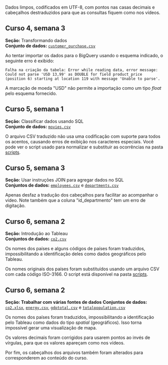 Dados limpos, codificados em UTF-8, com pontos nas casas decimais e cabeçalhos destraduzidos para que as consultas fiquem como nos vídeos.

## Curso 4, semana 3
**Seção:** Transformando dados  
**Conjunto de dados:** [`customer_purchase.csv`](conjuntos/C4/customer_purchase.csv)

Ao tentar importar os dados para o BigQuery usando o esquema indicado, o seguinte erro é exibido:

```
Falha na criação da tabela: Error while reading data, error message: Could not parse 'USD 13,99' as DOUBLE for field product_price (position 6) starting at location 119 with message 'Unable to parse'. 
```

A marcação de moeda "USD" não permite a importação como um tipo *float* pelo esquema fornecido.

## Curso 5, semana 1
**Seção:** Classificar dados usando SQL  
**Conjunto de dados:** [`movies.csv`](conjuntos/C5/movies.csv)

O arquivo CSV traduzido não usa uma codificação com suporte para todos os acentos, causando erros de exibição nos caracteres especiais. Você pode ver o script usado para normalizar e substituir as ocorrências na pasta [scripts](/scripts).

## Curso 5, semana 3  
**Seção:** Usar instruções JOIN para agregar dados no SQL  
**Conjuntos de dados:** [`employees.csv`](conjuntos/C5/employees.csv) e [`departments.csv`](conjuntos/C5/departments.csv)

Apenas desfaz a tradução dos cabeçalhos para facilitar ao acompanhar o vídeo. Note também que a coluna "id_departmento" tem um erro de digitação.

## Curso 6, semana 2
**Seção:** Introdução ao Tableau  
**Conjuntos de dados:** [`co2.csv`](conjuntos/C6/co2.csv)

Os nomes dos países e alguns códigos de países foram traduzidos, impossibilitando a identificação deles como dados geográficos pelo Tableau.

Os nomes originais dos países foram substituídos usando um arquivo CSV com cada código ISO-3166. O script está disponível na pasta [scripts](scripts).

## Curso 6, semana 2
**Seção: Trabalhar com várias fontes de dados**
**Conjuntos de dados:** [`co2.xlsx`](conjuntos/C6/S2/co2.xlsx), [`energy.csv`](conjuntos/C6/S2/energy.csv), [`gdptotal.csv`](conjuntos/C6/S2/gdptotal.csv) e [`totalpopulation.csv`](conjuntos/C6/S2/totalpopulation.csv)

Os nomes dos países foram traduzidos, impossibilitando a identificação pelo Tableau como dados do tipo *spatial* (geográficos). Isso torna impossível gerar uma visualização de mapa.

Os valores decimais foram corrigidos para usarem pontos ao invés de vírgulas, para que os valores apareçam como nos vídeos.

Por fim, os cabeçalhos dos arquivos também foram alterados para corresponderem ao conteúdo do curso.

